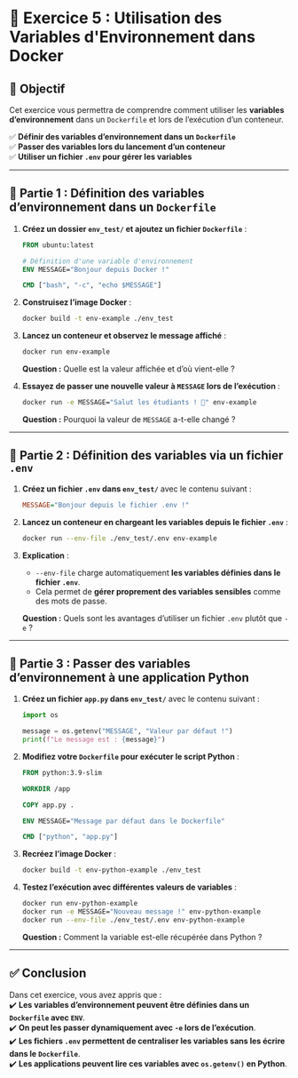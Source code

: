 
# **📝 Exercice 5 : Utilisation des Variables d'Environnement dans Docker**

## **📌 Objectif**
Cet exercice vous permettra de comprendre comment utiliser les **variables d’environnement** dans un `Dockerfile` et lors de l’exécution d’un conteneur.

✅ **Définir des variables d’environnement dans un `Dockerfile`**  
✅ **Passer des variables lors du lancement d’un conteneur**  
✅ **Utiliser un fichier `.env` pour gérer les variables**  

---

## **🎯 Partie 1 : Définition des variables d’environnement dans un `Dockerfile`**
1. **Créez un dossier `env_test/` et ajoutez un fichier `Dockerfile`** :
   ```dockerfile
   FROM ubuntu:latest

   # Définition d'une variable d'environnement
   ENV MESSAGE="Bonjour depuis Docker !"

   CMD ["bash", "-c", "echo $MESSAGE"]
   ```
2. **Construisez l’image Docker** :
   ```sh
   docker build -t env-example ./env_test
   ```
3. **Lancez un conteneur et observez le message affiché** :
   ```sh
   docker run env-example
   ```
   **Question :** Quelle est la valeur affichée et d’où vient-elle ?

4. **Essayez de passer une nouvelle valeur à `MESSAGE` lors de l’exécution** :
   ```sh
   docker run -e MESSAGE="Salut les étudiants ! 🚀" env-example
   ```
   **Question :** Pourquoi la valeur de `MESSAGE` a-t-elle changé ?

---

## **🎯 Partie 2 : Définition des variables via un fichier `.env`**
1. **Créez un fichier `.env` dans `env_test/`** avec le contenu suivant :
   ```ini
   MESSAGE="Bonjour depuis le fichier .env !"
   ```
2. **Lancez un conteneur en chargeant les variables depuis le fichier `.env`** :
   ```sh
   docker run --env-file ./env_test/.env env-example
   ```
3. **Explication** :  
   - `--env-file` charge automatiquement **les variables définies dans le fichier `.env`**.
   - Cela permet de **gérer proprement des variables sensibles** comme des mots de passe.

   **Question :** Quels sont les avantages d’utiliser un fichier `.env` plutôt que `-e` ?

---

## **🎯 Partie 3 : Passer des variables d’environnement à une application Python**
1. **Créez un fichier `app.py` dans `env_test/`** avec le contenu suivant :
   ```python
   import os

   message = os.getenv("MESSAGE", "Valeur par défaut !")
   print(f"Le message est : {message}")
   ```
2. **Modifiez votre `Dockerfile` pour exécuter le script Python** :
   ```dockerfile
   FROM python:3.9-slim

   WORKDIR /app

   COPY app.py .

   ENV MESSAGE="Message par défaut dans le Dockerfile"

   CMD ["python", "app.py"]
   ```
3. **Recréez l’image Docker** :
   ```sh
   docker build -t env-python-example ./env_test
   ```
4. **Testez l’exécution avec différentes valeurs de variables** :
   ```sh
   docker run env-python-example
   docker run -e MESSAGE="Nouveau message !" env-python-example
   docker run --env-file ./env_test/.env env-python-example
   ```

   **Question :** Comment la variable est-elle récupérée dans Python ?

---

## **✅ Conclusion**
Dans cet exercice, vous avez appris que :  
✔️ **Les variables d’environnement peuvent être définies dans un `Dockerfile` avec `ENV`**.  
✔️ **On peut les passer dynamiquement avec `-e` lors de l’exécution**.  
✔️ **Les fichiers `.env` permettent de centraliser les variables sans les écrire dans le `Dockerfile`**.  
✔️ **Les applications peuvent lire ces variables avec `os.getenv()` en Python**.  
